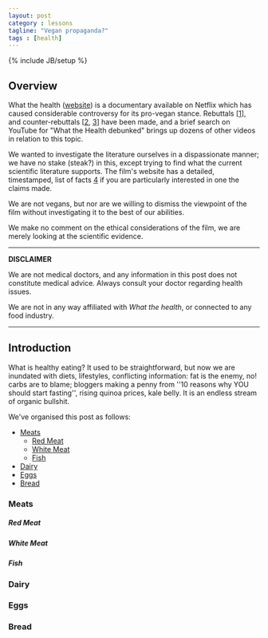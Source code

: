 ```yaml
---
layout: post
category : lessons
tagline: "Vegan propaganda?"
tags : [health]
---
```

{% include JB/setup %}

## Overview ##

What the health ([website](https://www.whatthehealthfilm.com)) is a documentary available on Netflix which has caused considerable controversy for its pro-vegan stance. Rebuttals [[1](https://www.youtube.com/watch?v=skIGCoopR-g)], and counter-rebuttals [[2](https://www.youtube.com/watch?v=EJr3MUNc14Y), [3](https://www.youtube.com/watch?v=M7b4kBTuHF0)] have been made, and a brief search on YouTube for "What the Health debunked" brings up dozens of other videos in relation to this topic. 

We wanted to investigate the literature ourselves in a dispassionate manner; we have no stake (steak?) in this, except trying to find what the current scientific literature supports. The film's website has a detailed, timestamped, list of facts [4](https://www.whatthehealthfilm.com/facts/) if you are particularly interested in one the claims made. 

We are not vegans, but nor are we willing to dismiss the viewpoint of the film without investigating it to the best of our abilities. 

We make no comment on the ethical considerations of the film, we are merely looking at the scientific evidence.

---

**DISCLAIMER**

We are not medical doctors, and any information in this post does not constitute medical advice. Always consult your doctor regarding health issues.

We are not in any way affiliated with _What the health_, or connected to any food industry.

---

## Introduction ##
What is healthy eating? It used to be straightforward, but now we are inundated with diets, lifestyles, conflicting information: fat is the enemy, no! carbs are to blame; bloggers making a penny from ''10 reasons why YOU should start fasting'', rising quinoa prices, kale belly. It is an endless stream of organic bullshit. 

We've organised this post as follows:

- [Meats](#meats)
    - [Red Meat](#red-meat)
    - [White Meat](#white-meat)
    - [Fish](#fish)
- [Dairy](#dairy)
- [Eggs](#eggs)
- [Bread](#bread)




### Meats ###

##### Red Meat #####

##### White Meat #####

##### Fish #####

### Dairy ###

### Eggs ###

### Bread ###



